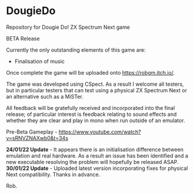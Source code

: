 # DougieDo
Repository for Dougie Do! ZX Spectrum Next game

BETA Release

Currently the only outstanding elements of this game are:
- Finalisation of music

Once complete the game will be uploaded onto https://robgm.itch.io/.

The game was developed using CSpect. As a result I welcome all testers, but in particular testers that can test using a physical ZX Spectrum Next or an alternative such as a MiSTer.

All feedback will be gratefully received and incorporated into the final release; of particular interest is feedback relating to sound effects and whether they are clear and play in mono when run outside of an emulator.

Pre-Beta Gameplay - https://www.youtube.com/watch?v=sRNVZNAXwb0&t=34s

**24/01/22 Update** - It appears there is an initialisation difference between emulation and real hardware. As a result an issue has been identified and a new executable resolving the problem will hopefully be released ASAP.
**30/01/22 Update** - Uploaded latest version incorporating fixes for physical Next compatibility.
Thanks in advance.

Rob.
